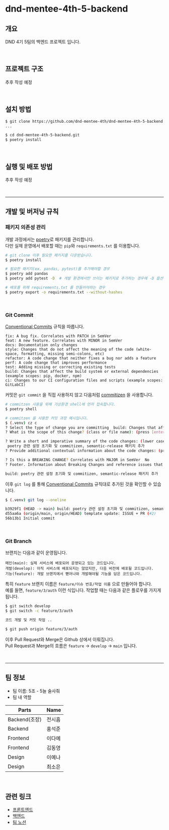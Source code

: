 

# dnd-mentee-4th-5-backend

## 개요

DND 4기 5팀의 백엔드 프로젝트 입니다. 

<br>

## 프로젝트 구조

추후 작성 예정

<br>

## 설치 방법

```bash
$ git clone https://github.com/dnd-mentee-4th/dnd-mentee-4th-5-backend.git
...

$ cd dnd-mentee-4th-5-backend.git
$ poetry install
```

<br>

## 실행 및 배포 방법

추후 작성 예정



<br>

---

## 개발 및 버저닝 규칙

### 패키지 의존성 관리

개발 과정에서는 [poetry](https://github.com/python-poetry/poetry)로 패키지를 관리합니다.  
다만 실제 운영에서 배포할 때는 `pip`와 `requirements.txt` 를 이용합니다.

```bash
# git clone 이후 필요한 패키지를 다운받습니다.
$ poetry install 

# 필요한 패키지(ex. pandas, pytest)를 추가해야할 경우
$ poetry add pandas
$ poetry add pytest -D  # 개발 환경에서만 쓰이는 패키지로 추가하는 경우에 -D 옵션을 붙여줍니다.

# 배포를 위해 requirements.txt 를 만들어야하는 경우
$ poetry export -o requirements.txt --without-hashes
```

<br>

### Git Commit

[Conventional Commits](https://www.conventionalcommits.org/en/v1.0.0/) 규칙을 따릅니다.

```
fix: A bug fix. Correlates with PATCH in SemVer
feat: A new feature. Correlates with MINOR in SemVer
docs: Documentation only changes
style: Changes that do not affect the meaning of the code (white-space, formatting, missing semi-colons, etc)
refactor: A code change that neither fixes a bug nor adds a feature
perf: A code change that improves performance
test: Adding missing or correcting existing tests
build: Changes that affect the build system or external dependencies (example scopes: pip, docker, npm)
ci: Changes to our CI configuration files and scripts (example scopes: GitLabCI)
```

커밋은 `git commit` 을 직접 사용하지 않고 다음처럼 [commitizen](https://github.com/commitizen-tools/commitizen) 을 사용합니다.

```bash
# commitzen 사용을 위해 가상환경 shell에 먼저 접속합니다.
$ poetry shell

# commitzen 을 사용한 커밋 과정 예시입니다.
$ (.venv) cz c
? Select the type of change you are committing  build: Changes that affect the build system or external dependencies (example scopes: pip, docker, npm)
? What is the scope of this change? (class or file name): (press [enter] to skip)

? Write a short and imperative summary of the code changes: (lower case and no period)
 poetry 관련 설정 초기화 및 commitizen, semantic-release 패키지 추가
? Provide additional contextual information about the code changes: (press [enter] to skip)

? Is this a BREAKING CHANGE? Correlates with MAJOR in SemVer  No
? Footer. Information about Breaking Changes and reference issues that this commit closes: (press [enter] to skip)

build: poetry 관련 설정 초기화 및 commitizen, semantic-release 패키지 추가
```

이후 `git log` 를 통해 [Conventional Commits](https://www.conventionalcommits.org/en/v1.0.0/) 규칙대로 추가된 것을 확인할 수 있습니다.

```bash
$ (.venv) git log --oneline

b3929f1 (HEAD -> main) build: poetry 관련 설정 초기화 및 commitizen, semantic-release 패키지 추가
d55aa6a (origin/main, origin/HEAD) template update: ISSUE + PR (#2)
56b13b1 Initial commit
```

<br>

### Git Branch

브랜치는 다음과 같이 운영됩니다.

```
메인(main): 실제 서비스에 배포되어 운영되고 있는 코드입니다.
개발(develop): 아직 서비스에 배포되지는 않았지만, 다음 버전에 배포될 코드입니다.
기능(feature): 개발 브랜치에서 뻗어나와 개발해야될 기능을 담은 코드입니다.
```

특히 `feature` 브랜치 이름은 `feature/이슈 번호/작업 이름` 으로 만들어야 합니다.  
예를 들면, `feature/3/auth` 이런 식입니다.
작업할 때는 다음과 같은 플로우를 가지게 됩니다.

```bash
$ git switch develop
$ git switch -c feature/3/auth

코드 개발 및 커밋 작업 ..

$ git push origin feature/3/auth
```

이후 Pull Request와 Merge은 Github 상에서 이뤄집니다.  
Pull Request과 Merge의 흐름은  `feature` -> `develop` -> `main` 입니다.

<br>

---

## 팀 정보

- 팀 이름: 5조 - 5늘 술사줘
- 팀 내 역할

| Parts         | Name   |
| ------------- | ------ |
| Backend(조장) | 전시흠 |
| Backend       | 홍석준 |
| Frontend      | 이다예 |
| Frontend      | 김동영 |
| Design        | 이예나 |
| Design        | 최소은 |

<br>

## 관련 링크

- [프론트엔드](https://github.com/dnd-mentee-4th/dnd-mentee-4th-5-frontend)
- [백엔드](https://github.com/dnd-mentee-4th/dnd-mentee-4th-5-backend)
- [팀 노션](https://www.notion.so/330adbd74609421e89a9473e84a8204f) 


